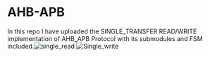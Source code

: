 # AHB-APB
In this repo I have uploaded the SINGLE_TRANSFER READ/WRITE implementation of AHB_APB Protocol with its submodules and FSM included.![single_read](https://user-images.githubusercontent.com/82103081/198281881-d0319e13-f796-4a96-99fd-493b8514d01a.jpg)
![Single_write](https://user-images.githubusercontent.com/82103081/198281905-422af7e4-bc1d-4e8a-9edc-ebc89b2892bf.jpg)
